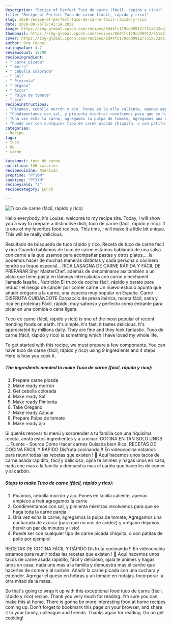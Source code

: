```yaml
---
description: "Recipe of Perfect Tuco de carne (fácil, rápido y rico)"
title: "Recipe of Perfect Tuco de carne (fácil, rápido y rico)"
slug: 1028-recipe-of-perfect-tuco-de-carne-facil-rapido-y-rico
date: 2020-08-26T12:41:14.282Z
image: https://img-global.cpcdn.com/recipes/8d44fc179cdd9912/751x532cq70/tuco-de-carne-facil-rapido-y-rico-foto-principal.jpg
thumbnail: https://img-global.cpcdn.com/recipes/8d44fc179cdd9912/751x532cq70/tuco-de-carne-facil-rapido-y-rico-foto-principal.jpg
cover: https://img-global.cpcdn.com/recipes/8d44fc179cdd9912/751x532cq70/tuco-de-carne-facil-rapido-y-rico-foto-principal.jpg
author: Ora Conner
ratingvalue: 4.7
reviewcount: 18790
recipeingredient:
- " carne picada"
- " morrn"
- " cebolla colorada"
- " Sal"
- " Pimienta"
- " Organo"
- " Azcar"
- " Pulpa de tomate"
- " ajo"
recipeinstructions:
- "Picamos, cebolla morrón y ajo. Pones en la olla caliente, apenas empiece a freír agregamos la carne"
- "Condimentamos con sal, y pimienta mientras revolvemos para que se haga toda la carne pareja"
- "Una vez echa la carne, agregamos la pulpa de tomate, Agregamos una cucharada de azúcar (para que no nos de acidez) y orégano dejamos hervir un par de minutos y listo!"
- "Puede ser con cualquier tipo de carne picada chiquita, o con patitas de pollo por ejemplo!"
categories:
- Recipe
tags:
- tuco
- de
- carne

katakunci: tuco de carne 
nutrition: 156 calories
recipecuisine: American
preptime: "PT16M"
cooktime: "PT37M"
recipeyield: "3"
recipecategory: Lunch

---
```



![Tuco de carne (fácil, rápido y rico)](https://img-global.cpcdn.com/recipes/8d44fc179cdd9912/751x532cq70/tuco-de-carne-facil-rapido-y-rico-foto-principal.jpg)

Hello everybody, it's Louise, welcome to my recipe site. Today, I will show you a way to prepare a distinctive dish, tuco de carne (fácil, rápido y rico). It is one of my favorites food recipes. This time, I will make it a little bit unique. This will be really delicious.

Resultado de búsqueda de tuco rápido y rico. Receta de tuco de carne fácil y rico Cuando hablamos de tuco de carne estamos hablando de una salsa con carne a la que usamos para acompañar pastas y otros platos,… la podemos hacer de muchas maneras distintas y cada persona o cocinero tendrá su toque especial… RICA LASAGNA DE CARNE RÁPIDA Y FÁCIL DE PREPARAR Shyr MasterChef. además de denominarse así también a un plato que tiene pasta en láminas intercaladas con carne y bechamel llamado lasaña . Nutrición El truco de cocina fácil, rápido y barato para reducir el riesgo de cáncer por comer carne Un nuevo estudio apunta que añadir orégano a la carne, una especia muy popular en España. Carne DISFRUTA CUIDÁNDOTE Carpaccio de presa ibérica, receta fácil, sana y rica en proteínas Fácil, rápido, muy sabroso y perfecto como entrante para picar en una comida o cena ligera.

Tuco de carne (fácil, rápido y rico) is one of the most popular of recent trending foods on earth. It's simple, it's fast, it tastes delicious. It's appreciated by millions daily. They are fine and they look fantastic. Tuco de carne (fácil, rápido y rico) is something which I have loved my whole life.


To get started with this recipe, we must prepare a few components. You can have tuco de carne (fácil, rápido y rico) using 9 ingredients and 4 steps. Here is how you cook it.

<!--inarticleads1-->

##### The ingredients needed to make Tuco de carne (fácil, rápido y rico):

1. Prepare  carne picada
1. Make ready  morrón
1. Get  cebolla colorada
1. Make ready  Sal
1. Make ready  Pimienta
1. Take  Orégano
1. Make ready  Azúcar
1. Prepare  Pulpa de tomate
1. Make ready  ajo


Si querés renovar tu menú y sorprender a tu familia con una riquísima receta, anotá estos ingredientes y a cocinar! COCINA EN TAN SOLO UNOS … Fuente - Source Como Hacer carnes Guisada bien Rica. RECETAS DE COCINA FÁCIL Y RÁPIDO Disfruta cocinando !! En videococina estamos para reunir todas las recetas que existen ! 🙂 Aqui hacemos unos tacos de carne asada rapidito, fácil y delicioso, ojalá te animes y hagas unos en casa, nada une mas a la familia y demuestra mas el cariño que hacerles de comer y al carbón. 

<!--inarticleads2-->

##### Steps to make Tuco de carne (fácil, rápido y rico):

1. Picamos, cebolla morrón y ajo. Pones en la olla caliente, apenas empiece a freír agregamos la carne
1. Condimentamos con sal, y pimienta mientras revolvemos para que se haga toda la carne pareja
1. Una vez echa la carne, agregamos la pulpa de tomate, Agregamos una cucharada de azúcar (para que no nos de acidez) y orégano dejamos hervir un par de minutos y listo!
1. Puede ser con cualquier tipo de carne picada chiquita, o con patitas de pollo por ejemplo!


RECETAS DE COCINA FÁCIL Y RÁPIDO Disfruta cocinando !! En videococina estamos para reunir todas las recetas que existen ! 🙂 Aqui hacemos unos tacos de carne asada rapidito, fácil y delicioso, ojalá te animes y hagas unos en casa, nada une mas a la familia y demuestra mas el cariño que hacerles de comer y al carbón. Añadir la carne picada con una cuchara y extender. Agregar el queso en hebras y un tomate en rodajas. Incorporar la otra mitad de la masa. 

So that's going to wrap it up with this exceptional food tuco de carne (fácil, rápido y rico) recipe. Thank you very much for reading. I'm sure you can make this at home. There is gonna be more interesting food at home recipes coming up. Don't forget to bookmark this page on your browser, and share it to your family, colleague and friends. Thanks again for reading. Go on get cooking!
